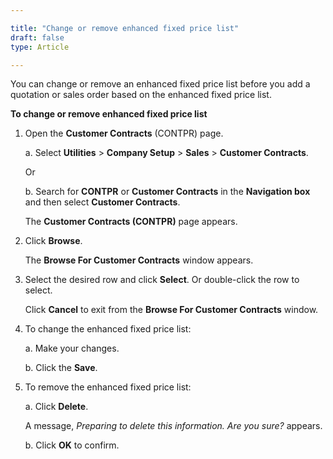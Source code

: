```yaml
---

title: "Change or remove enhanced fixed price list"
draft: false
type: Article

---
```


You can change or remove an enhanced fixed price list before you add a quotation or sales order based on the enhanced fixed price list.

**To change or remove enhanced fixed price list**

1. Open the **Customer Contracts** (CONTPR) page.

    a. Select **Utilities** > **Company Setup** > **Sales** >  **Customer Contracts**.

    Or

    b. Search for **CONTPR** or **Customer Contracts** in the **Navigation box** and then select **Customer Contracts**.

    The **Customer Contracts (CONTPR)** page appears.

2. Click **Browse**.

    The **Browse For Customer Contracts** window appears.

3. Select the desired row and click **Select**. Or double-click the row to select.

    Click **Cancel** to exit from the **Browse For Customer Contracts** window.

4. To change the enhanced fixed price list:

    a. Make your changes.

    b. Click the **Save**.

5. To remove the enhanced fixed price list:

    a. Click  **Delete**.

    A message, *Preparing to delete this information. Are you sure?* appears.

    b. Click **OK** to confirm.

​